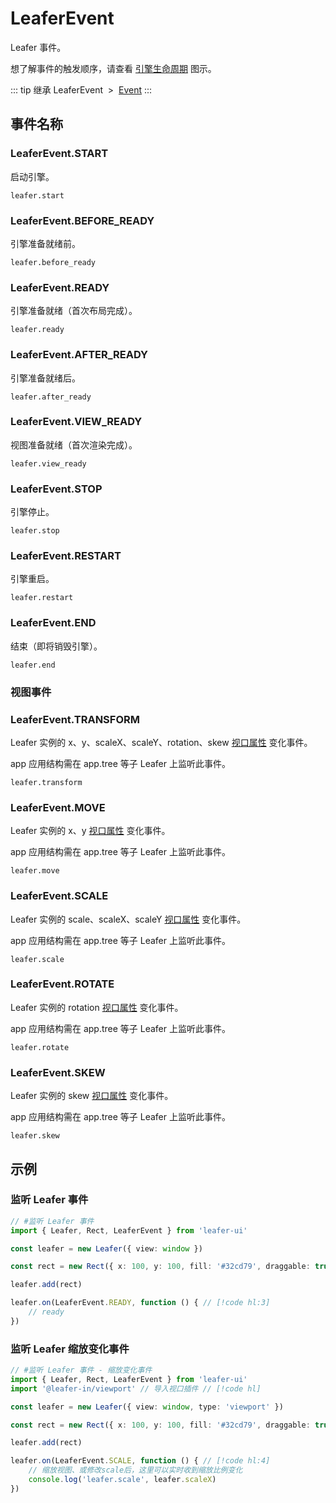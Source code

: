 # LeaferEvent

Leafer 事件。

想了解事件的触发顺序，请查看 [引擎生命周期](/guide/life/leafer.md) 图示。

::: tip 继承
LeaferEvent &nbsp;>&nbsp; [Event](../basic/Event.md)
:::

## 事件名称

### LeaferEvent.START

启动引擎。

`leafer.start`

### LeaferEvent.BEFORE_READY

引擎准备就绪前。

`leafer.before_ready`

### LeaferEvent.READY

引擎准备就绪（首次布局完成）。

`leafer.ready`

### LeaferEvent.AFTER_READY

引擎准备就绪后。

`leafer.after_ready`

### LeaferEvent.VIEW_READY

视图准备就绪（首次渲染完成）。

`leafer.view_ready`

### LeaferEvent.STOP

引擎停止。

`leafer.stop`

### LeaferEvent.RESTART

引擎重启。

`leafer.restart`

### LeaferEvent.END

结束（即将销毁引擎）。

`leafer.end`

### 视图事件

### LeaferEvent.TRANSFORM

Leafer 实例的 x、y、scaleX、scaleY、rotation、skew [视口属性](/reference/display/Leafer.md#视口属性-viewport) 变化事件。

app 应用结构需在 app.tree 等子 Leafer 上监听此事件。

`leafer.transform`

### LeaferEvent.MOVE

Leafer 实例的 x、y [视口属性](/reference/display/Leafer.md#视口属性-viewport) 变化事件。

app 应用结构需在 app.tree 等子 Leafer 上监听此事件。

`leafer.move`

### LeaferEvent.SCALE

Leafer 实例的 scale、scaleX、scaleY [视口属性](/reference/display/Leafer.md#视口属性-viewport) 变化事件。

app 应用结构需在 app.tree 等子 Leafer 上监听此事件。

`leafer.scale`

### LeaferEvent.ROTATE

Leafer 实例的 rotation [视口属性](/reference/display/Leafer.md#视口属性-viewport) 变化事件。

app 应用结构需在 app.tree 等子 Leafer 上监听此事件。

`leafer.rotate`

### LeaferEvent.SKEW

Leafer 实例的 skew [视口属性](/reference/display/Leafer.md#视口属性-viewport) 变化事件。

app 应用结构需在 app.tree 等子 Leafer 上监听此事件。

`leafer.skew`

<!-- ## 继承事件

### [Event](./Event.md) -->

<!-- ## API

### [LeaferEvent](/api/classes/LeaferEvent.md) -->

## 示例

### 监听 Leafer 事件

```ts
// #监听 Leafer 事件
import { Leafer, Rect, LeaferEvent } from 'leafer-ui'

const leafer = new Leafer({ view: window })

const rect = new Rect({ x: 100, y: 100, fill: '#32cd79', draggable: true })

leafer.add(rect)

leafer.on(LeaferEvent.READY, function () { // [!code hl:3]
    // ready
})  

```

### 监听 Leafer 缩放变化事件

```ts
// #监听 Leafer 事件 - 缩放变化事件
import { Leafer, Rect, LeaferEvent } from 'leafer-ui'
import '@leafer-in/viewport' // 导入视口插件 // [!code hl]

const leafer = new Leafer({ view: window, type: 'viewport' })

const rect = new Rect({ x: 100, y: 100, fill: '#32cd79', draggable: true })

leafer.add(rect)

leafer.on(LeaferEvent.SCALE, function () { // [!code hl:4]
    // 缩放视图、或修改scale后，这里可以实时收到缩放比例变化
    console.log('leafer.scale', leafer.scaleX)
})  

```
